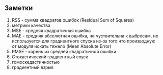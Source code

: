 ## Заметки 

1) RSS - сумма квадратов ошибок (Residual Sum of Squares)
2) метрики качества
3) MSE - средняя квадратичная ошибка
4) MAE - средняя абсолютная ошибка, не чуствительна к выбросам, не используется для градиентного спуска из-за того что производную от модуля искать тяжело (Mean Absolute Error)
5) RMSE - корень из средней квадратичной ошибки
6) Стохастический градиентный спуск
7) гомоскедастичностью
8) градиентный взрыв